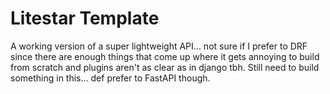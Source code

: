 # Litestar Template
A working version of a super lightweight API... not sure if I prefer to DRF since there are enough things that come up where it gets annoying to build from scratch and plugins aren't as clear as in django tbh. Still need to build something in this... def prefer to FastAPI though.